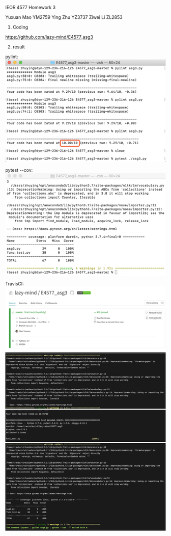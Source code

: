 IEOR 4577 Homework 3

Yuxuan Mao YM2759
Ying Zhu YZ3737
Ziwei Li ZL2853

1. Coding

https://github.com/lazy-mind/E4577_asg3

2. result

pylint:
![image](https://github.com/lazy-mind/E4577_asg3/raw/master/result_image/pylint.png)

pytest --cov:
![image](https://github.com/lazy-mind/E4577_asg3/raw/master/result_image/pytest--cov.png)

TravisCI:
![image](https://github.com/lazy-mind/E4577_asg3/raw/master/result_image/TravisCI-1.jpg)
![image](https://github.com/lazy-mind/E4577_asg3/raw/master/result_image/TravisCI-2.jpg)
![image](https://github.com/lazy-mind/E4577_asg3/raw/master/result_image/TravisCI-3.jpg)
![image](https://github.com/lazy-mind/E4577_asg3/raw/master/result_image/TravisCI-4.jpg)



